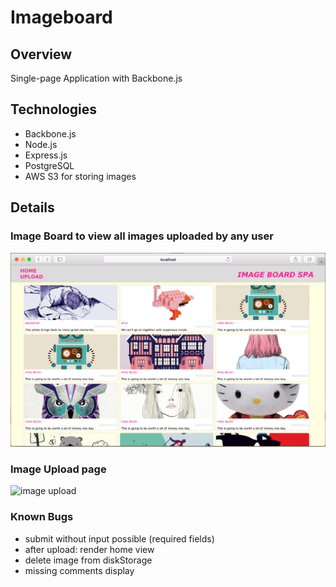 # Imageboard

## Overview
Single-page Application with Backbone.js

## Technologies
- Backbone.js
- Node.js
- Express.js
- PostgreSQL
- AWS S3 for storing images

## Details

### Image Board to view all images uploaded by any user
<img src="screenshot-image-board.png" alt="image board">

### Image Upload page
<img src="screenshot-image-upload" alt="image upload">


### Known Bugs
- submit without input possible (required fields)
- after upload: render home view
- delete image from diskStorage
- missing comments display
